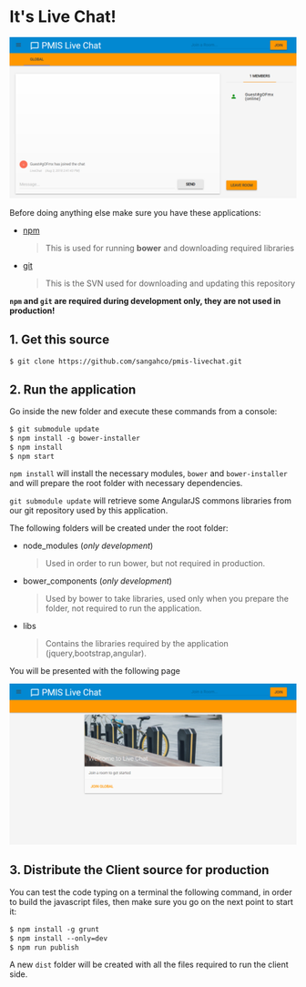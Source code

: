 # It's Live Chat!

![Chat Room Screenshot](https://github.com/sangahco/pmis-livechat/raw/master/docs/screen1.png)

Before doing anything else make sure you have these applications:

- [npm](https://nodejs.org/it/download/)
  > This is used for running **bower** and downloading required libraries

- [git](https://git-scm.com/downloads)
  > This is the SVN used for downloading and updating this repository

**`npm` and `git` are required during development only, they are not used in production!**


## 1. Get this source

```
$ git clone https://github.com/sangahco/pmis-livechat.git
```

## 2. Run the application

Go inside the new folder and execute these commands from a console:


```
$ git submodule update
$ npm install -g bower-installer
$ npm install
$ npm start
```

``npm install`` will install the necessary modules, ``bower`` and ``bower-installer``
and will prepare the root folder with necessary dependencies.

``git submodule update`` will retrieve some AngularJS commons libraries from our git repository
used by this application.

The following folders will be created under the root folder:

- node_modules (*only development*)
  > Used in order to run bower, but not required in production.

- bower_components (*only development*)
  > Used by bower to take libraries, used only when you prepare the folder, not required to run the application.

- libs
  > Contains the libraries required by the application (jquery,bootstrap,angular).

You will be presented with the following page

![Main Page Screenshot](https://github.com/sangahco/pmis-livechat/raw/master/docs/screen2.png)


## 3. Distribute the Client source for production

You can test the code typing on a terminal the following command, in order to build the javascript files,
then make sure you go on the next point to start it:

```
$ npm install -g grunt
$ npm install --only=dev
$ npm run publish
```

A new `dist` folder will be created with all the files required to run the client side.